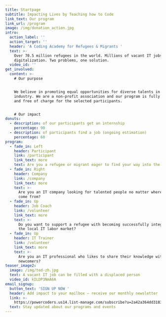 ```yaml
---
title: Startpage
subtitle: Impacting Lives by Teaching how to Code
link_text: Our program
link_url: /program
image: /img/donation_action.jpg
intro:
  action_label: ''
  action_target: ''
  header: 'A Coding Academy for Refugees & Migrants '
  text: >-
    Over 70.5 million refugees in the world. Millions of vacant IT jobs due to
    digitalization. Two problems, one solution.
  video_id: ''
get_involved:
  content: >-
    # Our purpose


    We believe in promoting equal opportunities for diverse talents in the IT
    industry. We are a non-profit association and our program is fully funded
    and free of charge for the selected participants. 


    # Our impact
donuts:
  - description: of our participants get an internship
    percentage: 90
  - description: of participants find a job (ongoing estimation)
    percentage: 60
program:
  - fade_in: Left
    header: Participant
    link: /participant
    link_text: more
    text: Are you a refugee or migrant eager to find your way into the IT industry?
  - fade_in: Right
    header: Company
    link: /company
    link_text: more
    text: >-
      Are you an IT company looking for talented people no matter where they
      come from?
  - fade_in: Up
    header: Job Coach
    link: /volunteer
    link_text: more
    text: >-
      Do you want to support a refugee with becoming successfully integrated in
      the local IT labor market?
  - fade_in: Up
    header: IT Trainer
    link: /volunteer
    link_text: more
    text: >-
      Are you an IT professional who likes to share their knowledge with
      newcomers?
teaser_image2:
  image: /img/ted-zh.jpg
  text: A vacant IT job can be filled with a displaced person
  video_id: kILDP3NmA6A
email_signup:
  button_text: 'SIGN UP NOW '
  header: Add impact to your mailbox – receive our monthly newsletter
  link: >-
    https://powercoders.us14.list-manage.com/subscribe?u=2a42a364dd3183e63617d355b&id=dd4d5d82f8
  text: Stay updated about our programs and events
---
```


